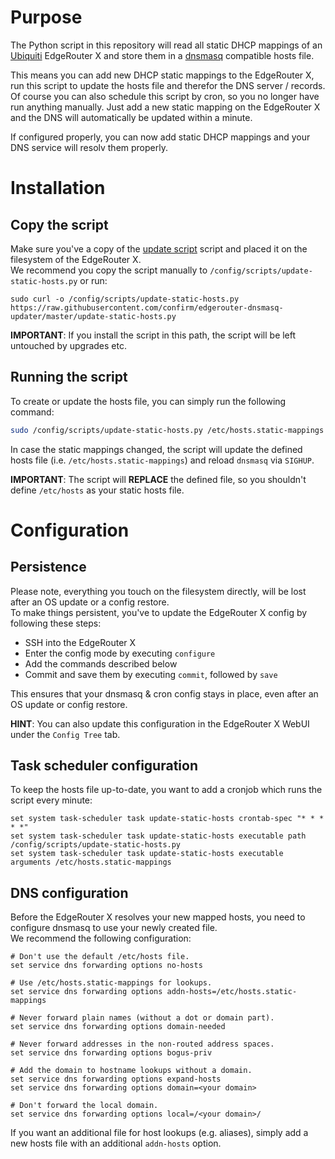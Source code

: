 # Purpose

The Python script in this repository will read all static DHCP mappings of an [Ubiquiti](https://www.ubnt.com/) EdgeRouter X and store them in a [dnsmasq](http://www.thekelleys.org.uk/dnsmasq/doc.html) compatible hosts file.

This means you can add new DHCP static mappings to the EdgeRouter X, run this script to update the hosts file and therefor the DNS server / records. Of course you can also schedule this script by cron, so you no longer have run anything manually. Just add a new static mapping on the EdgeRouter X and the DNS will automatically be updated within a minute.

If configured properly, you can now add static DHCP mappings and your DNS service will resolv them properly.

# Installation

## Copy the script

Make sure you've a copy of the [update script](update-static-hosts.py) script and placed it on the filesystem of the EdgeRouter X.  
We recommend you copy the script manually to `/config/scripts/update-static-hosts.py` or run:

```
sudo curl -o /config/scripts/update-static-hosts.py https://raw.githubusercontent.com/confirm/edgerouter-dnsmasq-updater/master/update-static-hosts.py
```

__IMPORTANT__: If you install the script in this path, the script will be left untouched by upgrades etc.

## Running the script

To create or update the hosts file, you can simply run the following command:

```bash
sudo /config/scripts/update-static-hosts.py /etc/hosts.static-mappings 
```

In case the static mappings changed, the script will update the defined hosts file (i.e. `/etc/hosts.static-mappings`) and reload `dnsmasq` via `SIGHUP`.  

__IMPORTANT__: The script will __REPLACE__ the defined file, so you shouldn't define `/etc/hosts` as your static hosts file.

# Configuration

## Persistence

Please note, everything you touch on the filesystem directly, will be lost after an OS update or a config restore.  
To make things persistent, you've to update the EdgeRouter X config by following these steps:

- SSH into the EdgeRouter X
- Enter the config mode by executing `configure`
- Add the commands described below
- Commit and save them by executing `commit`, followed by `save`

This ensures that your dnsmasq & cron config stays in place, even after an OS update or config restore.  

__HINT__: You can also update this configuration in the EdgeRouter X WebUI under the `Config Tree` tab.

## Task scheduler configuration

To keep the hosts file up-to-date, you want to add a cronjob which runs the script every minute:

```
set system task-scheduler task update-static-hosts crontab-spec "* * * * *"
set system task-scheduler task update-static-hosts executable path /config/scripts/update-static-hosts.py
set system task-scheduler task update-static-hosts executable arguments /etc/hosts.static-mappings
```

## DNS configuration

Before the EdgeRouter X resolves your new mapped hosts, you need to configure dnsmasq to use your newly created file.  
We recommend the following configuration:

```
# Don't use the default /etc/hosts file.
set service dns forwarding options no-hosts

# Use /etc/hosts.static-mappings for lookups.
set service dns forwarding options addn-hosts=/etc/hosts.static-mappings

# Never forward plain names (without a dot or domain part).
set service dns forwarding options domain-needed

# Never forward addresses in the non-routed address spaces.
set service dns forwarding options bogus-priv

# Add the domain to hostname lookups without a domain.
set service dns forwarding options expand-hosts
set service dns forwarding options domain=<your domain>

# Don't forward the local domain.
set service dns forwarding options local=/<your domain>/
```

If you want an additional file for host lookups (e.g. aliases), simply add a new hosts file with an additional `addn-hosts` option.